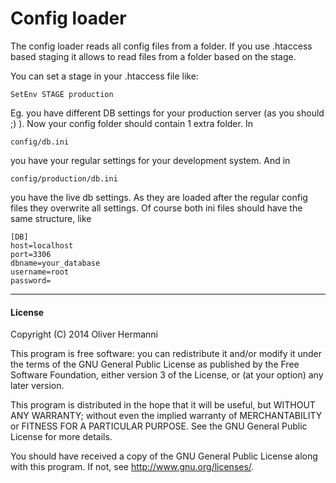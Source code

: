 Config loader
=============
The config loader reads all config files from a folder. If you use
.htaccess based staging it allows to read files from a folder based
on the stage.

You can set a stage in your .htaccess file like:

    SetEnv STAGE production

Eg. you have different DB settings for your production server (as you
should ;) ). Now your config folder should contain 1 extra folder. In

    config/db.ini

you have your regular settings for your development system. And in

    config/production/db.ini

you have the live db settings. As they are loaded after the regular
config files they overwrite all settings. Of course both ini files
should have the same structure, like

    [DB]
    host=localhost
    port=3306
    dbname=your_database
    username=root
    password=

***

#### License

Copyright (C) 2014 Oliver Hermanni

This program is free software: you can redistribute it and/or modify
it under the terms of the GNU General Public License as published by
the Free Software Foundation, either version 3 of the License, or
(at your option) any later version.

This program is distributed in the hope that it will be useful,
but WITHOUT ANY WARRANTY; without even the implied warranty of
MERCHANTABILITY or FITNESS FOR A PARTICULAR PURPOSE.  See the
GNU General Public License for more details.

You should have received a copy of the GNU General Public License
along with this program.  If not, see <http://www.gnu.org/licenses/>.